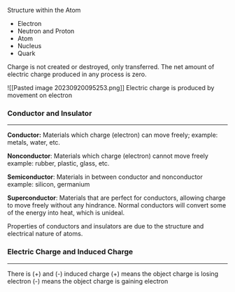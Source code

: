 Structure within the Atom
- Electron
- Neutron and Proton
- Atom
- Nucleus
- Quark

Charge is not created or destroyed, only transferred.
The net amount of electric charge produced in any process is zero.

![[Pasted image 20230920095253.png]]
Electric charge is produced by movement on electron


### Conductor and Insulator
---
**Conductor:** Materials which charge (electron) can move freely; 
example: metals, water, etc.

**Nonconductor**: Materials which charge (electron) cannot move freely
example: rubber, plastic, glass, etc.

**Semiconductor**: Materials in between conductor and nonconductor
example: silicon, germanium

**Superconductor**: Materials that are perfect for conductors, allowing charge to move freely without any hindrance. Normal conductors will convert some of the energy into heat, which is unideal.

Properties of conductors and insulators are due to the structure and electrical nature of atoms.


### Electric Charge and Induced Charge
---
There is (+) and (-) induced charge
(+) means the object charge is losing electron
(-) means the object charge is gaining electron

